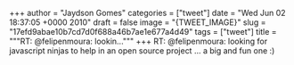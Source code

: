 
+++
author = "Jaydson Gomes"
categories = ["tweet"]
date = "Wed Jun 02 18:37:05 +0000 2010"
draft = false
image = "{TWEET_IMAGE}"
slug = "17efd9abae10b7cd7d0f688a46b7ae1e677a4d49"
tags = ["tweet"]
title = """RT: @felipenmoura: lookin..."""
+++
RT: @felipenmoura: looking for javascript ninjas to help in an open source project ... a big and fun one :)
